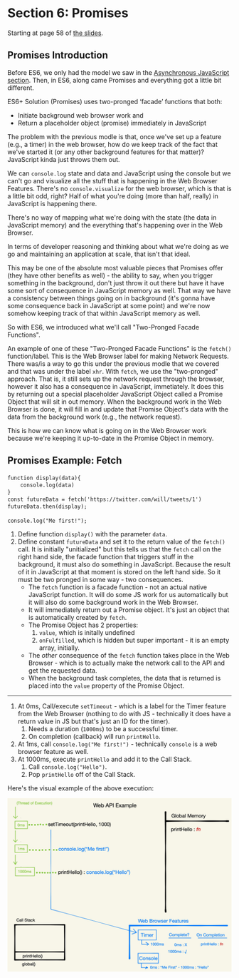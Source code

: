 # Section 6: Promises

Starting at page 58 of [the slides](https://static.frontendmasters.com/resources/2019-09-18-javascript-hard-parts-v2/javascript-hard-parts-v2.pdf).

## Promises Introduction

Before ES6, we only had the model we saw in the [Asynchronous JavaScript section](./Asynchronous-JavaScript.md). Then, in ES6, along came Promises and everything got a little bit different.

ES6+ Solution (Promises) uses two-pronged ‘facade’ functions that both:

- Initiate background web browser work and
- Return a placeholder object (promise) immediately in JavaScript

The problem with the previous modle is that, once we've set up a feature (e.g., a timer) in the web browser, how do we keep track of the fact that we've started it (or any other background features for that matter)? JavaScript kinda just throws them out.

We can `console.log` state and data and JavaScript using the console but we can't go and visualize all the stuff that is happening in the Web Browser Features. There's no `console.visualize` for the web browser, which is that is a little bit odd, right? Half of what you're doing (more than half, really) in JavaScript is happening there.

There's no way of mapping what we're doing with the state (the data in JavaScript memory) and the everything that's happening over in the Web Browser.

In terms of developer reasoning and thinking about what we're doing as we go and maintaining an application at scale, that isn't that ideal.

This may be one of the absolute most valuable pieces that Promises offer (they have other benefits as well) - the ability to say, when you trigger something in the background, don't just throw it out there but have it have some sort of consequence in JavaScript memory as well. That way we have a consistency between things going on in background (it's gonna have some consequence back in JavaScript at some point) and we're now somehow keeping track of that within JavaScript memory as well.

So with ES6, we introduced what we'll call "Two-Pronged Facade Functions".

An example of one of these "Two-Pronged Facade Functions" is the `fetch()` function/label. This is the Web Browser label for making Network Requests. There was/is a way to go this under the previous modle that we covered and that was under the label `xhr`. With `fetch`, we use the "two-pronged" approach. That is, it still sets up the network request through the browser, however it also has a consequence in JavaScript, immetiately. It does this by returning out a special placeholder JavaScript Object called a Promise Object that will sit in out memory. When the background work in the Web Browser is done, it will fill in and update that Promise Object's data with the data from the background work (e.g., the network request).

This is how we can know what is going on in the Web Browser work because we're keeping it up-to-date in the Promise Object in memory.

## Promises Example: Fetch

```
function display(data){
	console.log(data)
}
const futureData = fetch('https://twitter.com/will/tweets/1')
futureData.then(display);

console.log("Me first!");
```

1. Define function `display()` with the parameter `data`.
1. Define constant `futureData` and set it to the return value of the `fetch()` call. It is initially "unitialized" but this tells us that the `fetch` call on the right hand side, the facade function that triggers stuff in the background, it must also do something in JavaScript. Because the result of it in JavaScript at that moment is stored on the left hand side. So it must be two pronged in some way - two consequences.
	- The `fetch` function is a facade function - not an actual native JavaScript function. It will do some JS work for us automatically but it will also do some background work in the Web Browser.
	- It will immediately return out a Promise object. It's just an object that is automatically created by `fetch`.
	- The Promise Object has 2 properties:
		1. `value`, which is initally undefined
		2. `onFulfilled`, which is hidden but super important - it is an empty array, initially.
	- The _other_ consequence of the `fetch` function takes place in the Web Browser - which is to actually make the network call to the API and get the requested data.
	- When the background task completes, the data that is returned is placed into the `value` property of the Promise Object.

---

1. At 0ms, Call/execute `setTimeout` - which is a label for the Timer feature from the Web Browser (nothing to do with JS - technically it does have a return value in JS but that's just an ID for the timer).
	1. Needs a duration (`1000ms`) to be a successful timer.
	1. On completion (callback) will run `printHello`.
1. At 1ms, call `console.log("Me first!")` - technically `console` is a web browser feature as well.
1. At 1000ms, execute `printHello` and add it to the Call Stack.
	1. Call `console.log("Hello")`.
	1. Pop `printHello` off of the Call Stack.


Here's the visual example of the above execution:

![Web API Example](./images/Web-API-Example.jpg)